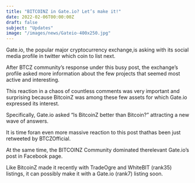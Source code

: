 ```yaml
---
title: "BITCOINZ in Gate.io? Let’s make it!"
date: 2022-02-06T00:00:00Z
draft: false
subject: "Updates"
image: "/images/news/Gateio-400x250.jpg"
---
```


Gate.io, the popular major cryptocurrency exchange,is asking with its social media profile in twitter which coin to list next.

After BTCZ community’s response under this busy post, the exchange’s profile asked more information about the few projects that seemed most active and interesting.

This reaction in a chaos of countless comments was very important and surprising because BitcoinZ was among these few assets for which Gate.io expressed its interest.

Specifically, Gate.io asked “Is BitcoinZ better than Bitcoin?” attracting a new wave of answers.

It is time foran even more massive reaction to this post thathas been just retweeted by BTCZOfficial.

At the same time, the BITCOINZ Community dominated therelevant Gate.io’s post in Facebook page.

Like BitcoinZ made it recently with TradeOgre and WhiteBIT (rank35) listings, it can possibly make it with a Gate.io (rank7) listing soon.

